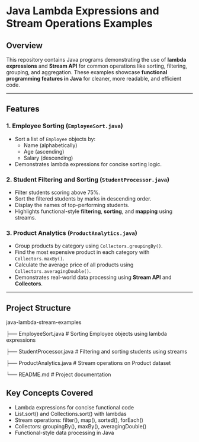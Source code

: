 # Java Lambda Expressions and Stream Operations Examples

## Overview

This repository contains Java programs demonstrating the use of **lambda expressions** and **Stream API** for common operations like sorting, filtering, grouping, and aggregation. These examples showcase **functional programming features in Java** for cleaner, more readable, and efficient code.

---

## Features

### 1. Employee Sorting (`EmployeeSort.java`)
- Sort a list of `Employee` objects by:
  - Name (alphabetically)
  - Age (ascending)
  - Salary (descending)
- Demonstrates lambda expressions for concise sorting logic.

### 2. Student Filtering and Sorting (`StudentProcessor.java`)
- Filter students scoring above 75%.
- Sort the filtered students by marks in descending order.
- Display the names of top-performing students.
- Highlights functional-style **filtering**, **sorting**, and **mapping** using streams.

### 3. Product Analytics (`ProductAnalytics.java`)
- Group products by category using `Collectors.groupingBy()`.
- Find the most expensive product in each category with `Collectors.maxBy()`.
- Calculate the average price of all products using `Collectors.averagingDouble()`.
- Demonstrates real-world data processing using **Stream API** and **Collectors**.

---

## Project Structure

java-lambda-stream-examples

├── EmployeeSort.java        # Sorting Employee objects using lambda expressions

├── StudentProcessor.java    # Filtering and sorting students using streams

├── ProductAnalytics.java    # Stream operations on Product dataset

└── README.md                # Project documentation

## Key Concepts Covered

- Lambda expressions for concise functional code
- List.sort() and Collections.sort() with lambdas
- Stream operations: filter(), map(), sorted(), forEach()
- Collectors: groupingBy(), maxBy(), averagingDouble()
- Functional-style data processing in Java
